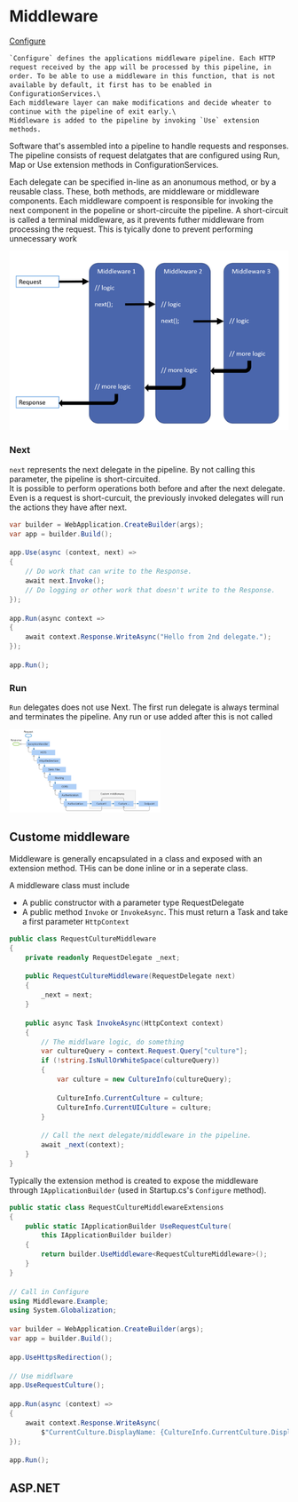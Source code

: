 # Middleware

[Configure](projectSetup.md)
```
`Configure` defines the applications middleware pipeline. Each HTTP request received by the app will be processed by this pipeline, in order. To be able to use a middleware in this function, that is not available by default, it first has to be enabled in ConfigurationServices.\
Each middleware layer can make modifications and decide wheater to continue with the pipeline of exit early.\
Middleware is added to the pipeline by invoking `Use` extension methods.
```

Software that's assembled into a pipeline to handle requests and responses.\
The pipeline consists of request delatgates that are configured using Run, Map or Use extension methods in ConfigurationServices.

Each delegate can be specified in-line as an anonumous method, or by a reusable class. These, both methods, are middleware or middleware components. Each middleware compoent is responsible for invoking the next component in the popeline or short-circuite the pipeline. A short-circuit is called a terminal middleware, as it prevents futher middleware from processing the request. This is tyically done to prevent performing unnecessary work

![Alt text](image.png)

### Next
`next` represents the next delegate in the pipeline. By not calling this parameter, the pipeline is short-circuited.\
It is possible to perform operations both before and after the next delegate. Even is a request is short-curcuit, the previously invoked delegates will run the actions they have after next.

```C#
var builder = WebApplication.CreateBuilder(args);
var app = builder.Build();

app.Use(async (context, next) =>
{
    // Do work that can write to the Response.
    await next.Invoke();
    // Do logging or other work that doesn't write to the Response.
});

app.Run(async context =>
{
    await context.Response.WriteAsync("Hello from 2nd delegate.");
});

app.Run();
```

### Run
`Run` delegates does not use Next. The first run delegate is always terminal and terminates the pipeline. Any run or use added after this is not called

![Alt text](image-1.png)

## Custome middleware

Middleware is generally encapsulated in a class and exposed with an extension method. THis can be done inline or in a seperate class. 

A middleware class must include
- A public constructor with a parameter type RequestDelegate
- A public method `Invoke` or `InvokeAsync`. This must return a Task and take a first parameter `HttpContext`

```C#
public class RequestCultureMiddleware
{
    private readonly RequestDelegate _next;

    public RequestCultureMiddleware(RequestDelegate next)
    {
        _next = next;
    }

    public async Task InvokeAsync(HttpContext context)
    {
        // The middlware logic, do something
        var cultureQuery = context.Request.Query["culture"];
        if (!string.IsNullOrWhiteSpace(cultureQuery))
        {
            var culture = new CultureInfo(cultureQuery);

            CultureInfo.CurrentCulture = culture;
            CultureInfo.CurrentUICulture = culture;
        }

        // Call the next delegate/middleware in the pipeline.
        await _next(context);
    }
}
```

Typically the extension method is created to expose the middleware through `IApplicationBuilder` (used in Startup.cs's `Configure` method).

```C#
public static class RequestCultureMiddlewareExtensions
{
    public static IApplicationBuilder UseRequestCulture(
        this IApplicationBuilder builder)
    {
        return builder.UseMiddleware<RequestCultureMiddleware>();
    }
}

// Call in Configure
using Middleware.Example;
using System.Globalization;

var builder = WebApplication.CreateBuilder(args);
var app = builder.Build();

app.UseHttpsRedirection();

// Use middlware
app.UseRequestCulture();

app.Run(async (context) =>
{
    await context.Response.WriteAsync(
        $"CurrentCulture.DisplayName: {CultureInfo.CurrentCulture.DisplayName}");
});

app.Run();
```

## ASP.NET
